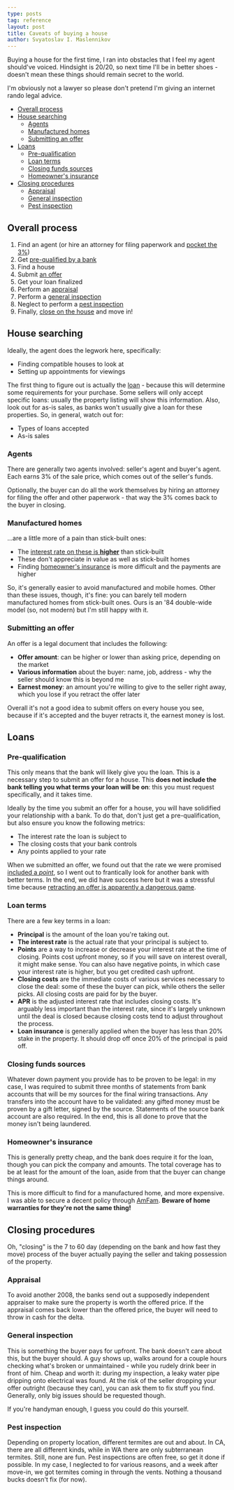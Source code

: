 ```yaml
---
type: posts
tag: reference
layout: post
title: Caveats of buying a house
author: Svyatoslav I. Maslennikov
---
```


Buying a house for the first time, I ran into obstacles that I feel my agent should've voiced. Hindsight is 20/20, so next time I'll be in better shoes - doesn't mean these things should remain secret to the world.

I'm obviously not a lawyer so please don't pretend I'm giving an internet rando legal advice.

<!-- toc -->

- [Overall process](#overall-process)
- [House searching](#house-searching)
    * [Agents](#agents)
    * [Manufactured homes](#manufactured-homes)
    * [Submitting an offer](#submitting-an-offer)
- [Loans](#loans)
    * [Pre-qualification](#pre-qualification)
    * [Loan terms](#loan-terms)
    * [Closing funds sources](#closing-funds-sources)
    * [Homeowner's insurance](#homeowners-insurance)
- [Closing procedures](#closing-procedures)
    * [Appraisal](#appraisal)
    * [General inspection](#general-inspection)
    * [Pest inspection](#pest-inspection)

<!-- tocstop -->

## Overall process

1. Find an agent (or hire an attorney for filing paperwork and [pocket the 3%](#agents))
1. Get [pre-qualified by a bank](#pre-qualification)
1. Find a house
1. Submit [an offer](#submitting-an-offer)
1. Get your loan finalized
1. Perform an [appraisal](#appraisal)
1. Perform a [general inspection](#general-inspection)
1. Neglect to perform a [pest inspection](#pest-inspection)
1. Finally, [close on the house](#closing-procedures) and move in!

## House searching

Ideally, the agent does the legwork here, specifically:

* Finding compatible houses to look at
* Setting up appointments for viewings

The first thing to figure out is actually the [loan](#loans) - because this will determine some requirements for your purchase. Some sellers will only accept specific loans: usually the property listing will show this information. Also, look out for as-is sales, as banks won't usually give a loan for these properties. So, in general, watch out for:

* Types of loans accepted
* As-is sales

### Agents

There are generally two agents involved: seller's agent and buyer's agent. Each earns 3% of the sale price, which comes out of the seller's funds.

Optionally, the buyer can do all the work themselves by hiring an attorney for filing the offer and other paperwork - that way the 3% comes back to the buyer in closing.

### Manufactured homes

...are a little more of a pain than stick-built ones:

* The [interest rate on these is **higher**](#loan-terms) than stick-built
* These don't appreciate in value as well as stick-built homes
* Finding [homeowner's insurance](#homeowners-insurance) is more difficult and the payments are higher

So, it's generally easier to avoid manufactured and mobile homes. Other than these issues, though, it's fine: you can barely tell modern manufactured homes from stick-built ones. Ours is an '84 double-wide model (so, not modern) but I'm still happy with it.

### Submitting an offer

An offer is a legal document that includes the following:

* **Offer amount**: can be higher or lower than asking price, depending on the market
* **Various information** about the buyer: name, job, address - why the seller should know this is beyond me
* **Earnest money**: an amount you're willing to give to the seller right away, which you lose if you retract the offer later

Overall it's not a good idea to submit offers on every house you see, because if it's accepted and the buyer retracts it, the earnest money is lost.

## Loans

### Pre-qualification

This only means that the bank will likely give you the loan. This is a necessary step to submit an offer for a house. This **does not include the bank telling you what terms your loan will be on**: this you must request specifically, and it takes time.

Ideally by the time you submit an offer for a house, you will have solidified your relationship with a bank. To do that, don't just get a pre-qualification, but also ensure you know the following metrics:

* The interest rate the loan is subject to
* The closing costs that your bank controls
* Any points applied to your rate

When we submitted an offer, we found out that the rate we were promised [included a *point*](#loan-terms), so I went out to frantically look for another bank with better terms. In the end, we did have success here but it was a stressful time because [retracting an offer is apparently a dangerous game](#submitting-an-offer).

### Loan terms

There are a few key terms in a loan:

* **Principal** is the amount of the loan you're taking out.
* **The interest rate** is the actual rate that your principal is subject to.
* **Points** are a way to increase or decrease your interest rate at the time of closing. Points cost upfront money, so if you will save on interest overall, it might make sense. You can also have negative points, in which case your interest rate is higher, but you get credited cash upfront.
* **Closing costs** are the immediate costs of various services necessary to close the deal: some of these the buyer can pick, while others the seller picks. All closing costs are paid for by the buyer.
* **APR** is the adjusted interest rate that includes closing costs. It's arguably less important than the interest rate, since it's largely unknown until the deal is closed because closing costs tend to adjust throughout the process.
* **Loan insurance** is generally applied when the buyer has less than 20% stake in the property. It should drop off once 20% of the principal is paid off.

### Closing funds sources

Whatever down payment you provide has to be proven to be legal: in my case, I was required to submit three months of statements from bank accounts that will be my sources for the final wiring transactions. Any transfers into the account have to be validated: any gifted money must be proven by a gift letter, signed by the source. Statements of the source bank account are also required. In the end, this is all done to prove that the money isn't being laundered.

### Homeowner's insurance

This is generally pretty cheap, and the bank does require it for the loan, though you can pick the company and amounts. The total coverage has to be at least for the amount of the loan, aside from that the buyer can change things around.

This is more difficult to find for a manufactured home, and more expensive. I was able to secure a decent policy through [AmFam](https://www.amfam.com/). **Beware of home warranties for they're not the same thing!**

## Closing procedures

Oh, "closing" is the 7 to 60 day (depending on the bank and how fast they move) process of the buyer actually paying the seller and taking possession of the property.

### Appraisal

To avoid another 2008, the banks send out a supposedly independent appraiser to make sure the property is worth the offered price. If the appraisal comes back lower than the offered price, the buyer will need to throw in cash for the delta.

### General inspection

This is something the buyer pays for upfront. The bank doesn't care about this, but the buyer should. A guy shows up, walks around for a couple hours checking what's broken or unmaintained - while you rudely drink beer in front of him. Cheap and worth it: during my inspection, a leaky water pipe dripping onto electrical was found. At the risk of the seller dropping your offer outright (because they can), you can ask them to fix stuff you find. Generally, only big issues should be requested though.

If you're handyman enough, I guess you could do this yourself.

### Pest inspection

Depending on property location, different termites are out and about. In CA, there are all different kinds, while in WA there are only subterranean termites. Still, none are fun. Pest inspections are often free, so get it done if possible. In my case, I neglected to for various reasons, and a week after move-in, we got termites coming in through the vents. Nothing a thousand bucks doesn't fix (for now).
